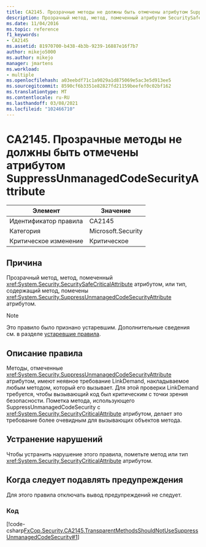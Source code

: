 ```yaml
---
title: CA2145. Прозрачные методы не должны быть отмечены атрибутом SuppressUnmanagedCodeSecurityAttribute
description: Прозрачный метод, метод, помеченный атрибутом SecuritySafeCritical, или тип, содержащий метод, помечены атрибутом SuppressUnmanagedCodeSecurity.
ms.date: 11/04/2016
ms.topic: reference
f1_keywords:
- CA2145
ms.assetid: 81970700-b438-4b3b-9239-16887e16f7b7
author: mikejo5000
ms.author: mikejo
manager: jmartens
ms.workload:
- multiple
ms.openlocfilehash: a03eebdf71c1a9029a1d875069e5ac3e5d913ee5
ms.sourcegitcommit: 8590cf6b3351e82827fd21159beefef0c02bf162
ms.translationtype: MT
ms.contentlocale: ru-RU
ms.lasthandoff: 03/08/2021
ms.locfileid: "102466710"
---
```

# <a name="ca2145-transparent-methods-should-not-be-decorated-with-the-suppressunmanagedcodesecurityattribute"></a>CA2145. Прозрачные методы не должны быть отмечены атрибутом SuppressUnmanagedCodeSecurityAttribute

|Элемент|Значение|
|-|-|
|Идентификатор правила|CA2145|
|Категория|Microsoft.Security|
|Критическое изменение|Критическое|

## <a name="cause"></a>Причина
Прозрачный метод, метод, помеченный <xref:System.Security.SecuritySafeCriticalAttribute> атрибутом, или тип, содержащий метод, помечены <xref:System.Security.SuppressUnmanagedCodeSecurityAttribute> атрибутом.

> [!NOTE]
> Это правило было признано устаревшим. Дополнительные сведения см. в разделе [устаревшие правила](fxcop-unported-deprecated-rules.md).

## <a name="rule-description"></a>Описание правила

Методы, отмеченные <xref:System.Security.SuppressUnmanagedCodeSecurityAttribute> атрибутом, имеют неявное требование LinkDemand, накладываемое любым методом, который его вызывает. Для этой проверки LinkDemand требуется, чтобы вызывающий код был критическим с точки зрения безопасности. Пометка метода, использующего SuppressUnmanagedCodeSecurity с <xref:System.Security.SecurityCriticalAttribute> атрибутом, делает это требование более очевидным для вызывающих объектов метода.

## <a name="how-to-fix-violations"></a>Устранение нарушений

Чтобы устранить нарушение этого правила, пометьте метод или тип <xref:System.Security.SecurityCriticalAttribute> атрибутом.

## <a name="when-to-suppress-warnings"></a>Когда следует подавлять предупреждения

Для этого правила отключать вывод предупреждений не следует.

### <a name="code"></a>Код

[!code-csharp[FxCop.Security.CA2145.TransparentMethodsShouldNotUseSuppressUnmanagedCodeSecurity#1](../code-quality/codesnippet/CSharp/ca2145-transparent-methods-should-not-be-decorated-with-the-suppressunmanagedcodesecurityattribute_1.cs)]
